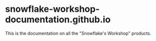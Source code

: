 # snowflake-workshop-documentation.github.io
This is the documentation on all the "Snowflake's Workshop" products.
